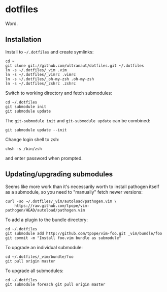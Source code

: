 # dotfiles
Word.


## Installation

Install to `~/.dotfiles` and create symlinks:

    cd ~
    git clone git://github.com/ultranaut/dotfiles.git ~/.dotfiles
    ln -s ~/.dotfiles/_vim .vim
    ln -s ~/.dotfiles/_vimrc .vimrc
    ln -s ~/.dotfiles/_oh-my-zsh .oh-my-zsh
    ln -s ~/.dotfiles/_zshrc .zshrc

Switch to working directory and fetch submodules:

    cd ~/.dotfiles
    git submodule init
    git submodule update

The `git-submodule init` and `git-submodule update` can be combined:

    git submodule update --init

Change login shell to zsh:

    chsh -s /bin/zsh

and enter password when prompted.

## Updating/upgrading submodules

Seems like more work than it's necessarily worth to install pathogen itself
as a submodule, so you need to "manually" fetch newer versions:
   
    curl -so ~/.dotfiles/_vim/autoload/pathogen.vim \
        https://raw.github.com/tpope/vim-pathogen/HEAD/autoload/pathogen.vim 

To add a plugin to the bundle directory:

    cd ~/.dotfiles
    git submodule add http://github.com/tpope/vim-foo.git _vim/bundle/foo
    git commit -m "Install foo.vim bundle as submodule"

To upgrade an individual submodule:

    cd ~/.dotfiles/_vim/bundle/foo
    git pull origin master

To upgrade all submodules:

    cd ~/.dotfiles
    git submodule foreach git pull origin master

